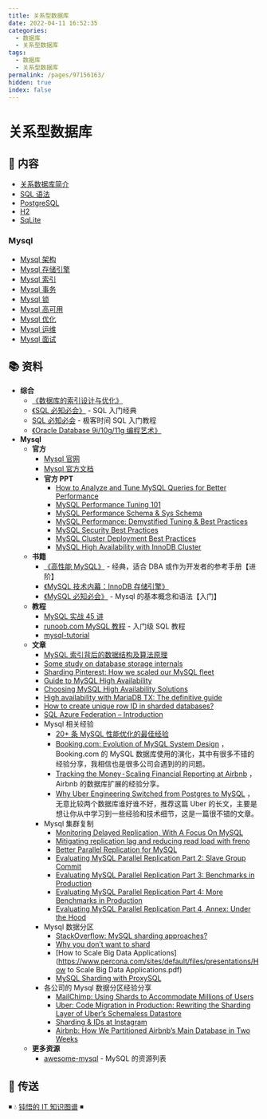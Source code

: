 ```yaml
---
title: 关系型数据库
date: 2022-04-11 16:52:35
categories:
  - 数据库
  - 关系型数据库
tags:
  - 数据库
  - 关系型数据库
permalink: /pages/97156163/
hidden: true
index: false
---
```


# 关系型数据库

## 📖 内容

- [关系数据库简介](关系数据库简介.md)
- [SQL 语法](SQL语法.md)
- [PostgreSQL](PostgreSQL.md)
- [H2](H2.md)
- [SqLite](Sqlite.md)

### Mysql

- [Mysql 架构](mysql/Mysql_架构.md)
- [Mysql 存储引擎](mysql/Mysql_存储引擎.md)
- [Mysql 索引](mysql/Mysql_索引.md)
- [Mysql 事务](mysql/Mysql_事务.md)
- [Mysql 锁](mysql/Mysql_锁.md)
- [Mysql 高可用](mysql/Mysql_高可用.md)
- [Mysql 优化](mysql/Mysql_优化.md)
- [Mysql 运维](mysql/Mysql_运维.md)
- [Mysql 面试](mysql/Mysql_面试.md)

## 📚 资料

- **综合**
  - [《数据库的索引设计与优化》](https://book.douban.com/subject/26419771/)
  - [《SQL 必知必会》](https://book.douban.com/subject/35167240/) - SQL 入门经典
  - [SQL 必知必会](https://time.geekbang.org/column/intro/192) - 极客时间 SQL 入门教程
  - [《Oracle Database 9i/10g/11g 编程艺术》](https://book.douban.com/subject/5402711/)
- **Mysql**
  - **官方**
    - [Mysql 官网](https://www.mysql.com/)
    - [Mysql 官方文档](https://dev.mysql.com/doc/)
    - **官方 PPT**
      - [How to Analyze and Tune MySQL Queries for Better Performance](https://www.mysql.com/cn/why-mysql/presentations/tune-mysql-queries-performance/)
      - [MySQL Performance Tuning 101](https://www.mysql.com/cn/why-mysql/presentations/mysql-performance-tuning101/)
      - [MySQL Performance Schema & Sys Schema](https://www.mysql.com/cn/why-mysql/presentations/mysql-performance-sys-schema/)
      - [MySQL Performance: Demystified Tuning & Best Practices](https://www.mysql.com/cn/why-mysql/presentations/mysql-performance-tuning-best-practices/)
      - [MySQL Security Best Practices](https://www.mysql.com/cn/why-mysql/presentations/mysql-security-best-practices/)
      - [MySQL Cluster Deployment Best Practices](https://www.mysql.com/cn/why-mysql/presentations/mysql-cluster-deployment-best-practices/)
      - [MySQL High Availability with InnoDB Cluster](https://www.mysql.com/cn/why-mysql/presentations/mysql-high-availability-innodb-cluster/)
  - **书籍**
    - [《高性能 MySQL》](https://book.douban.com/subject/23008813/) - 经典，适合 DBA 或作为开发者的参考手册【进阶】
    - [《MySQL 技术内幕：InnoDB 存储引擎》](https://book.douban.com/subject/24708143/)
    - [《MySQL 必知必会》](https://book.douban.com/subject/3354490/) - Mysql 的基本概念和语法【入门】
  - **教程**
    - [MySQL 实战 45 讲](https://time.geekbang.org/column/intro/139)
    - [runoob.com MySQL 教程](http://www.runoob.com/mysql/mysql-tutorial.md) - 入门级 SQL 教程
    - [mysql-tutorial](https://github.com/jaywcjlove/mysql-tutorial)
  - **文章**
    - [MySQL 索引背后的数据结构及算法原理](http://blog.codinglabs.org/articles/theory-of-mysql-index.md)
    - [Some study on database storage internals](https://medium.com/@kousiknath/data-structures-database-storage-internals-1f5ed3619d43)
    - [Sharding Pinterest: How we scaled our MySQL fleet](https://medium.com/@Pinterest_Engineering/sharding-pinterest-how-we-scaled-our-mysql-fleet-3f341e96ca6f)
    - [Guide to MySQL High Availability](https://www.mysql.com/cn/why-mysql/white-papers/mysql-guide-to-high-availability-solutions/)
    - [Choosing MySQL High Availability Solutions](https://dzone.com/articles/choosing-mysql-high-availability-solutions)
    - [High availability with MariaDB TX: The definitive guide](https://mariadb.com/sites/default/files/content/Whitepaper_High_availability_with_MariaDB-TX.pdf)
    - [How to create unique row ID in sharded databases?](https://stackoverflow.com/questions/788829/how-to-create-unique-row-id-in-sharded-databases)
    - [SQL Azure Federation – Introduction](http://geekswithblogs.net/shaunxu/archive/2012/01/07/sql-azure-federation-ndash-introduction.aspx)
    - Mysql 相关经验
      - [20+ 条 MySQL 性能优化的最佳经验](https://www.jfox.info/20-tiao-mysql-xing-nen-you-hua-de-zui-jia-jing-yan.html)
      - [Booking.com: Evolution of MySQL System Design](https://www.percona.com/live/mysql-conference-2015/sessions/bookingcom-evolution-mysql-system-design) ，Booking.com 的 MySQL 数据库使用的演化，其中有很多不错的经验分享，我相信也是很多公司会遇到的的问题。
      - [Tracking the Money - Scaling Financial Reporting at Airbnb](https://medium.com/airbnb-engineering/tracking-the-money-scaling-financial-reporting-at-airbnb-6d742b80f040) ，Airbnb 的数据库扩展的经验分享。
      - [Why Uber Engineering Switched from Postgres to MySQL](https://eng.uber.com/mysql-migration/) ，无意比较两个数据库谁好谁不好，推荐这篇 Uber 的长文，主要是想让你从中学习到一些经验和技术细节，这是一篇很不错的文章。
    - Mysql 集群复制
      - [Monitoring Delayed Replication, With A Focus On MySQL](https://engineering.imvu.com/2013/01/09/monitoring-delayed-replication-with-a-focus-on-mysql/)
      - [Mitigating replication lag and reducing read load with freno](https://githubengineering.com/mitigating-replication-lag-and-reducing-read-load-with-freno/)
      - [Better Parallel Replication for MySQL](https://medium.com/booking-com-infrastructure/better-parallel-replication-for-mysql-14e2d7857813)
      - [Evaluating MySQL Parallel Replication Part 2: Slave Group Commit](https://medium.com/booking-com-infrastructure/evaluating-mysql-parallel-replication-part-2-slave-group-commit-459026a141d2)
      - [Evaluating MySQL Parallel Replication Part 3: Benchmarks in Production](https://medium.com/booking-com-infrastructure/evaluating-mysql-parallel-replication-part-3-benchmarks-in-production-db5811058d74)
      - [Evaluating MySQL Parallel Replication Part 4: More Benchmarks in Production](https://medium.com/booking-com-infrastructure/evaluating-mysql-parallel-replication-part-4-more-benchmarks-in-production-49ee255043ab)
      - [Evaluating MySQL Parallel Replication Part 4, Annex: Under the Hood](https://medium.com/booking-com-infrastructure/evaluating-mysql-parallel-replication-part-4-annex-under-the-hood-eb456cf8b2fb)
    - Mysql 数据分区
      - [StackOverflow: MySQL sharding approaches?](https://stackoverflow.com/questions/5541421/mysql-sharding-approaches)
      - [Why you don’t want to shard](https://www.percona.com/blog/2009/08/06/why-you-dont-want-to-shard/)
      - [How to Scale Big Data Applications](https://www.percona.com/sites/default/files/presentations/How to Scale Big Data Applications.pdf)
      - [MySQL Sharding with ProxySQL](https://www.percona.com/blog/2016/08/30/mysql-sharding-with-proxysql/)
    - 各公司的 Mysql 数据分区经验分享
      - [MailChimp: Using Shards to Accommodate Millions of Users](https://devs.mailchimp.com/blog/using-shards-to-accommodate-millions-of-users/)
      - [Uber: Code Migration in Production: Rewriting the Sharding Layer of Uber’s Schemaless Datastore](https://eng.uber.com/schemaless-rewrite/)
      - [Sharding & IDs at Instagram](https://instagram-engineering.com/sharding-ids-at-instagram-1cf5a71e5a5c)
      - [Airbnb: How We Partitioned Airbnb’s Main Database in Two Weeks](https://medium.com/airbnb-engineering/how-we-partitioned-airbnb-s-main-database-in-two-weeks-55f7e006ff21)
  - **更多资源**
    - [awesome-mysql](https://github.com/jobbole/awesome-mysql-cn) - MySQL 的资源列表

## 🚪 传送

◾ 💧 [钝悟的 IT 知识图谱](https://dunwu.github.io/waterdrop/) ◾
